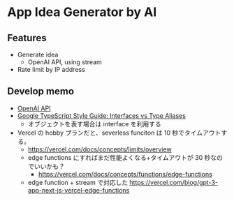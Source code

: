 # App Idea Generator by AI

## Features

- Generate idea
  - OpenAI API, using stream
- Rate limit by IP address

## Develop memo

- [OpenAI API](https://platform.openai.com/docs/introduction)
- [Google TypeScript Style Guide: Interfaces vs Type Aliases](https://google.github.io/styleguide/tsguide.html#interfaces-vs-type-aliases)
  - オブジェクトを表す場合は interface を利用する
- Vercel の hobby プランだと、severless funciton は 10 秒でタイムアウトする。
  - https://vercel.com/docs/concepts/limits/overview
  - edge functions にすればまだ性能よくなる+タイムアウトが 30 秒なのでいいかも？
    - https://vercel.com/docs/concepts/functions/edge-functions
  - edge function + stream で対応した https://vercel.com/blog/gpt-3-app-next-js-vercel-edge-functions
